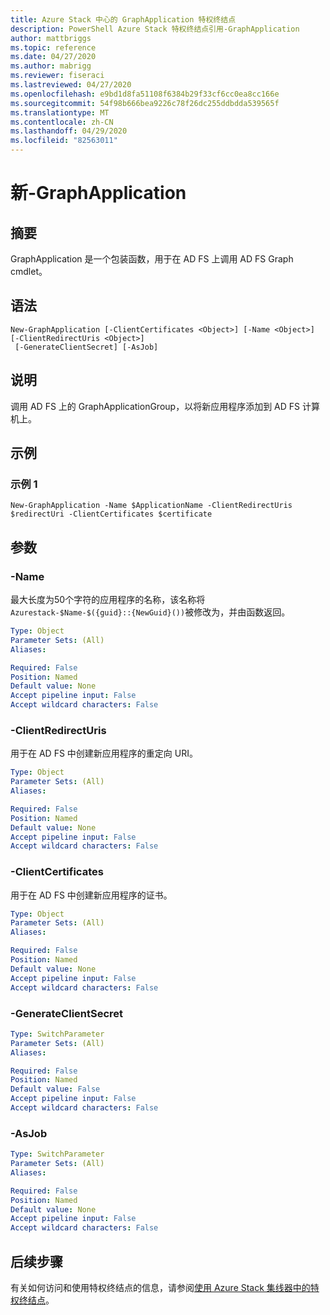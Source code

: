 ```yaml
---
title: Azure Stack 中心的 GraphApplication 特权终结点
description: PowerShell Azure Stack 特权终结点引用-GraphApplication
author: mattbriggs
ms.topic: reference
ms.date: 04/27/2020
ms.author: mabrigg
ms.reviewer: fiseraci
ms.lastreviewed: 04/27/2020
ms.openlocfilehash: e9bd1d8fa51108f6384b29f33cf6cc0ea8cc166e
ms.sourcegitcommit: 54f98b666bea9226c78f26dc255ddbdda539565f
ms.translationtype: MT
ms.contentlocale: zh-CN
ms.lasthandoff: 04/29/2020
ms.locfileid: "82563011"
---
```

# <a name="new-graphapplication"></a>新-GraphApplication

## <a name="synopsis"></a>摘要
GraphApplication 是一个包装函数，用于在 AD FS 上调用 AD FS Graph cmdlet。

## <a name="syntax"></a>语法

```
New-GraphApplication [-ClientCertificates <Object>] [-Name <Object>] [-ClientRedirectUris <Object>]
 [-GenerateClientSecret] [-AsJob]
```

## <a name="description"></a>说明
调用 AD FS 上的 GraphApplicationGroup，以将新应用程序添加到 AD FS 计算机上。

## <a name="examples"></a>示例

### <a name="example-1"></a>示例 1
```
New-GraphApplication -Name $ApplicationName -ClientRedirectUris $redirectUri -ClientCertificates $certificate
```

## <a name="parameters"></a>参数

### <a name="-name"></a>-Name
最大长度为50个字符的应用程序的名称，该名称将`Azurestack-$Name-$({guid}::{NewGuid}())`被修改为，并由函数返回。

```yaml
Type: Object
Parameter Sets: (All)
Aliases:

Required: False
Position: Named
Default value: None
Accept pipeline input: False
Accept wildcard characters: False
```

### <a name="-clientredirecturis"></a>-ClientRedirectUris
用于在 AD FS 中创建新应用程序的重定向 URI。

```yaml
Type: Object
Parameter Sets: (All)
Aliases:

Required: False
Position: Named
Default value: None
Accept pipeline input: False
Accept wildcard characters: False
```

### <a name="-clientcertificates"></a>-ClientCertificates
用于在 AD FS 中创建新应用程序的证书。

```yaml
Type: Object
Parameter Sets: (All)
Aliases:

Required: False
Position: Named
Default value: None
Accept pipeline input: False
Accept wildcard characters: False
```

### <a name="-generateclientsecret"></a>-GenerateClientSecret
 

```yaml
Type: SwitchParameter
Parameter Sets: (All)
Aliases:

Required: False
Position: Named
Default value: False
Accept pipeline input: False
Accept wildcard characters: False
```

### <a name="-asjob"></a>-AsJob


```yaml
Type: SwitchParameter
Parameter Sets: (All)
Aliases:

Required: False
Position: Named
Default value: None
Accept pipeline input: False
Accept wildcard characters: False
```

## <a name="next-steps"></a>后续步骤

有关如何访问和使用特权终结点的信息，请参阅[使用 Azure Stack 集线器中的特权终结点](https://docs.microsoft.com/azure-stack/operator/azure-stack-privileged-endpoint)。